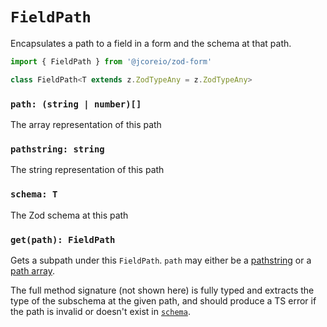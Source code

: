 # `FieldPath`

Encapsulates a path to a field in a form and the schema at that path.

```ts
import { FieldPath } from '@jcoreio/zod-form'
```

```ts
class FieldPath<T extends z.ZodTypeAny = z.ZodTypeAny>
```

### `path: (string | number)[]`

The array representation of this path

### `pathstring: string`

The string representation of this path

### `schema: T`

The Zod schema at this path

### `get(path): FieldPath`

Gets a subpath under this `FieldPath`. `path` may either be a [pathstring](../concepts.md#pathstrings) or a [path array](../concepts.md#path-arrays).

The full method signature (not shown here) is fully typed and extracts the type of the subschema at
the given path, and should produce a TS error if the path is invalid or doesn't exist in [`schema`](#schema-t).
